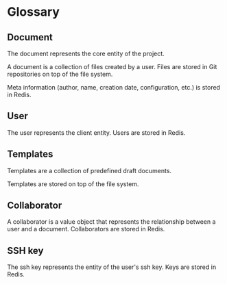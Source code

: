 # Glossary

## Document

The document represents the core entity of the project.

A document is a collection of files created by a user.
Files are stored in Git repositories on top of the file system.

Meta information (author, name, creation date, configuration, etc.) is stored in Redis.

## User

The user represents the client entity. Users are stored in Redis.

## Templates

Templates are a collection of predefined draft documents.

Templates are stored on top of the file system.

## Collaborator

A collaborator is a value object that represents the relationship between a user and a document.
Collaborators are stored in Redis.

## SSH key

The ssh key represents the entity of the user's ssh key. Keys are stored in Redis. 